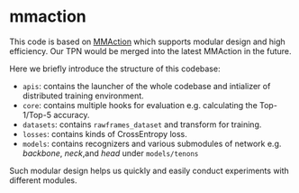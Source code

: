 # mmaction

This code is based on [MMAction](https://github.com/open-mmlab/mmaction) which supports modular design and high efficiency. Our TPN would be merged into the latest MMAction in the future.

Here we briefly introduce the structure of this codebase:

- `apis`: contains the launcher of the whole codebase and intializer of distributed training environment.
- `core`: contains multiple hooks for evaluation e.g. calculating the Top-1/Top-5 accuracy.
- `datasets`: contains `rawframes_dataset` and transform for training.
- `losses`: contains kinds of CrossEntropy loss.
- `models`: contains recognizers and various submodules of network e.g. *backbone*, *neck*,and *head* under `models/tenons` 

Such modular design helps us quickly and easily conduct experiments with different modules.
